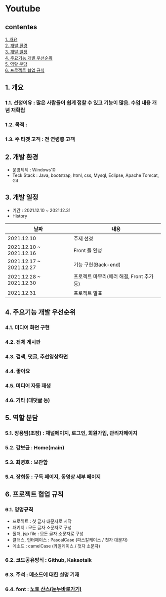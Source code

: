 # Youtube
## contentes
[1. 개요](https://github.com/yongbeomj/youtube-jsp#1-%EA%B0%9C%EC%9A%94)  
[2. 개발 환경](https://github.com/yongbeomj/youtube-jsp#2-%EA%B0%9C%EB%B0%9C-%ED%99%98%EA%B2%BD)  
[3. 개발 일정](https://github.com/yongbeomj/youtube-jsp#3-%EA%B0%9C%EB%B0%9C-%EC%9D%BC%EC%A0%95)  
[4. 주요기능 개발 우선순위](https://github.com/yongbeomj/youtube-jsp#4-%EC%A3%BC%EC%9A%94%EA%B8%B0%EB%8A%A5-%EA%B0%9C%EB%B0%9C-%EC%9A%B0%EC%84%A0%EC%88%9C%EC%9C%84)  
[5. 역할 분담](https://github.com/yongbeomj/youtube-jsp#5-%EC%97%AD%ED%95%A0-%EB%B6%84%EB%8B%B4)  
[6. 프로젝트 협업 규칙](https://github.com/yongbeomj/youtube-jsp#6-%ED%94%84%EB%A1%9C%EC%A0%9D%ED%8A%B8-%ED%98%91%EC%97%85-%EA%B7%9C%EC%B9%99)  
  
## 1. 개요
### 1.1. 선정이유 : 많은 사람들이 쉽게 접할 수 있고 기능이 많음. 수업 내용 개념 재확립
### 1.2. 목적 : 
### 1.3. 주 타겟 고객 : 전 연령층 고객  
  
## 2. 개발 환경
- 운영체제 : Windows10  
- Teck Stack : Java, bootstrap, html, css, Mysql, Eclipse, Apache Tomcat, Git  

## 3. 개발 일정
- 기간 : 2021.12.10 ~ 2021.12.31  
- History

|날짜|내용|
|----|----|
|2021.12.10|주제 선정|
|2021.12.10 ~ 2021.12.16|Front 틀 완성|
|2021.12.17 ~ 2021.12.27|기능 구현(Back-end)|
|2021.12.28 ~ 2021.12.30|프로젝트 마무리(에러 해결, Front 추가 등)|
|2021.12.31|프로젝트 발표|

## 4. 주요기능 개발 우선순위
 ### 4.1. 미디어 화면 구현
 ### 4.2. 전체 게시판
 ### 4.3. 검색, 댓글, 추천영상화면
 ### 4.4. 좋아요
 ### 4.5. 미디어 자동 재생
 ### 4.6. 기타 (대댓글 등)  
 
## 5. 역할 분담
 ### 5.1. 장용범(조장) : 채널페이지, 로그인, 회원가입, 관리자페이지
 ### 5.2. 강보균 : Home(main)
 ### 5.3. 최병호 : 보관함
 ### 5.4. 장희동 : 구독 페이지, 동영상 세부 페이지  
 
## 6. 프로젝트 협업 규칙
 ### 6.1. 명명규칙
- 프로젝트 : 첫 글자 대문자로 시작
- 패키지 : 모든 글자 소문자로 구성
- 폴더, jsp file : 모든 글자 소문자로 구성
- 클래스, 인터페이스 : PascalCase (파스칼케이스 / 첫자 대문자)
- 메소드 : camelCase (카멜케이스 / 첫자 소문자)
 ### 6.2. 코드공유방식 : Github, Kakaotalk
 ### 6.3. 주석 : 메소드에 대한 설명 기재
 ### 6.4. font : [노토 산스(눈누바로가기)](https://noonnu.cc/font_page/34) 
